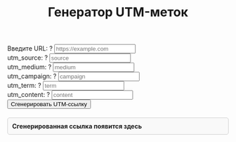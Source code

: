 ﻿---
title: Генератор UTM-меток
---

<!-- Yandex.Metrika counter --> 
<script type="text/javascript" > 
   (function(m,e,t,r,i,k,a){m[i]=m[i]||function(){(m[i].a=m[i].a||[]).push(arguments)}; 
   m[i].l=1*new Date(); 
   for (var j = 0; j < document.scripts.length; j++) {if (document.scripts[j].src === r) { return; }} 
   k=e.createElement(t),a=e.getElementsByTagName(t)[0],k.async=1,k.src=r,a.parentNode.insertBefore(k,a)}) 
   (window, document, "script", "https://mc.yandex.ru/metrika/tag.js", "ym"); 
 
   ym(98576815, "init", { 
        clickmap:true, 
        trackLinks:true, 
        accurateTrackBounce:true, 
        webvisor:true 
   }); 
</script> 
<noscript><div><img src="https://mc.yandex.ru/watch/98576815" style="position:absolute; left:-9999px;" alt="" /></div></noscript> 
<!-- /Yandex.Metrika counter -->

<div class="utm-generator">
  <form id="utm-generator">
    <div class="input-group">
      <label for="url">Введите URL: 
        <span class="tooltip" title="Полный адрес страницы, на которую будет вести ссылка.">?</span>
      </label>
      <input type="text" id="url" placeholder="https://example.com" required>
    </div>
    <div class="input-group">
      <label for="utm_source">utm_source: 
        <span class="tooltip" title="Источник трафика (например, google, newsletter).">?</span>
      </label>
      <input type="text" id="utm_source" placeholder="source" required>
    </div>
    <div class="input-group">
      <label for="utm_medium">utm_medium: 
        <span class="tooltip" title="Тип трафика (например, cpc, email).">?</span>
      </label>
      <input type="text" id="utm_medium" placeholder="medium" required>
    </div>
    <div class="input-group">
      <label for="utm_campaign">utm_campaign: 
        <span class="tooltip" title="Название кампании для отслеживания.">?</span>
      </label>
      <input type="text" id="utm_campaign" placeholder="campaign" required>
    </div>
    <div class="input-group">
      <label for="utm_term">utm_term: 
        <span class="tooltip" title="Ключевые слова для платных поисковых объявлений.">?</span>
      </label>
      <input type="text" id="utm_term" placeholder="term">
    </div>
    <div class="input-group">
      <label for="utm_content">utm_content: 
        <span class="tooltip" title="Используется для различия похожих объявлений.">?</span>
      </label>
      <input type="text" id="utm_content" placeholder="content">
    </div>
    <button type="submit">Сгенерировать UTM-ссылку</button>
  </form>
  
  <!-- Блок для вывода сгенерированной ссылки -->
  <div id="generated-link" style="margin-top: 20px; padding: 10px; border: 1px solid #ccc; border-radius: 5px; background-color: #f9f9f9;">
    <strong>Сгенерированная ссылка появится здесь</strong>
  </div>
</div>


<script>
  document.getElementById('utm-generator').addEventListener('submit', function(e) {
    e.preventDefault(); // Предотвращаем стандартное поведение формы
    
    // Получаем значения из полей
    const url = document.getElementById('url').value;
    const utmSource = document.getElementById('utm_source').value;
    const utmMedium = document.getElementById('utm_medium').value;
    const utmCampaign = document.getElementById('utm_campaign').value;
    const utmTerm = document.getElementById('utm_term').value;
    const utmContent = document.getElementById('utm_content').value;


    // Проверяем, что обязательные поля заполнены
    if (!url || !utmSource || !utmMedium || !utmCampaign) {
      alert('Пожалуйста, заполните все обязательные поля!');
      return;
    }


    // Формируем UTM-ссылку
    let utmLink = `${url}?utm_source=${encodeURIComponent(utmSource)}&utm_medium=${encodeURIComponent(utmMedium)}&utm_campaign=${encodeURIComponent(utmCampaign)}`;
    
    if (utmTerm) {
      utmLink += `&utm_term=${encodeURIComponent(utmTerm)}`;
    }
    
    if (utmContent) {
      utmLink += `&utm_content=${encodeURIComponent(utmContent)}`;
    }


    // Выводим сгенерированную ссылку в блок #generated-link
    document.getElementById('generated-link').innerHTML = `<strong>Сгенерированная ссылка:</strong><br><textarea id="generated-link-text" style="width: 100%; height: 100px; padding: 10px; border: 1px solid #ccc; border-radius: 5px;" readonly>${utmLink}</textarea>`;
  });
</script>